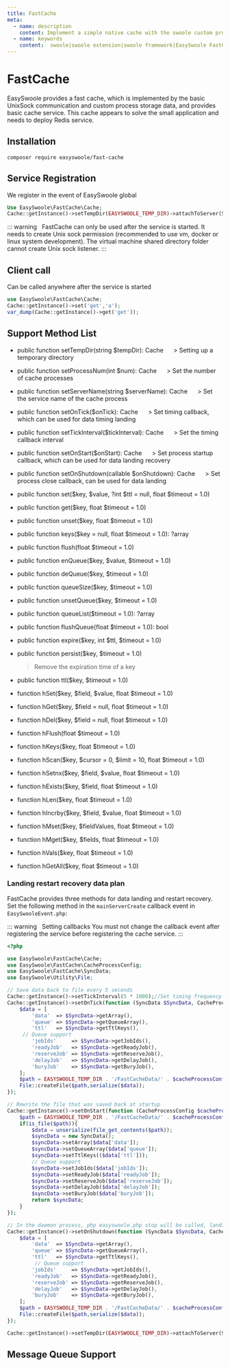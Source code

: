 ```yaml
---
title: FastCache
meta:
  - name: description
    content: Implement a simple native cache with the swoole custom process
  - name: keywords
    content:  swoole|swoole extension|swoole framework|EasySwoole FastCache|swoole cache|swoole cross-process cache
---
```


# FastCache
EasySwoole provides a fast cache, which is implemented by the basic UnixSock communication and custom process storage data, and provides basic cache service. This cache appears to solve the small application and needs to deploy Redis service.

## Installation
```
composer require easyswoole/fast-cache
```
## Service Registration

We register in the event of EasySwoole global
```php
Use EasySwoole\FastCache\Cache;
Cache::getInstance()->setTempDir(EASYSWOOLE_TEMP_DIR)->attachToServer(ServerManager::getInstance()->getSwooleServer());
```


::: warning
  FastCache can only be used after the service is started. It needs to create Unix sock permission (recommended to use vm, docker or linux system development). The virtual machine shared directory folder cannot create Unix sock listener.
:::

## Client call
Can be called anywhere after the service is started
```php
use EasySwoole\FastCache\Cache;
Cache::getInstance()->set('get','a');
var_dump(Cache::getInstance()->get('get'));
```

## Support Method List
- public function setTempDir(string $tempDir): Cache
     > Setting up a temporary directory
    
- public function setProcessNum(int $num): Cache
     > Set the number of cache processes
    
- public function setServerName(string $serverName): Cache
     > Set the service name of the cache process
    
- public function setOnTick($onTick): Cache
     > Set timing callback, which can be used for data timing landing
    
- public function setTickInterval($tickInterval): Cache
     > Set the timing callback interval
    
- public function setOnStart($onStart): Cache
     > Set process startup callback, which can be used for data landing recovery
    
- public function setOnShutdown(callable $onShutdown): Cache
     > Set process close callback, can be used for data landing
    
- public function set($key, $value, ?int $ttl = null, float $timeout = 1.0)
- public function get($key, float $timeout = 1.0)
- public function unset($key, float $timeout = 1.0)
- public function keys($key = null, float $timeout = 1.0): ?array
- public function flush(float $timeout = 1.0)
- public function enQueue($key, $value, $timeout = 1.0)
- public function deQueue($key, $timeout = 1.0)
- public function queueSize($key, $timeout = 1.0)
- public function unsetQueue($key, $timeout = 1.0)
- public function queueList($timeout = 1.0): ?array
- public function flushQueue(float $timeout = 1.0): bool
- public function expire($key, int $ttl, $timeout = 1.0)
- public function persist($key, $timeout = 1.0)
    > Remove the expiration time of a key
        
- public function ttl($key, $timeout = 1.0)

- function hSet($key, $field, $value, float $timeout = 1.0)

- function hGet($key, $field = null, float $timeout = 1.0)

- function hDel($key, $field = null, float $timeout = 1.0)

- function hFlush(float $timeout = 1.0)

- function hKeys($key, float $timeout = 1.0)

- function hScan($key, $cursor = 0, $limit = 10, float $timeout = 1.0)

- function hSetnx($key, $field, $value, float $timeout = 1.0)

- function hExists($key, $field, float $timeout = 1.0)

- function hLen($key, float $timeout = 1.0)

- function hIncrby($key, $field, $value, float $timeout = 1.0)

- function hMset($key, $fieldValues, float $timeout = 1.0)

- function hMget($key, $fields, float $timeout = 1.0)

- function hVals($key, float $timeout = 1.0)

- function hGetAll($key, float $timeout = 1.0)




### Landing restart recovery data plan

FastCache provides three methods for data landing and restart recovery. Set the following method in the `mainServerCreate` callback event in `EasySwooleEvent.php`:


::: warning
  Setting callbacks You must not change the callback event after registering the service before registering the cache service. 
:::

```php
<?php

use EasySwoole\FastCache\Cache;
use EasySwoole\FastCache\CacheProcessConfig;
use EasySwoole\FastCache\SyncData;
use EasySwoole\Utility\File;

// Save data back to file every 5 seconds
Cache::getInstance()->setTickInterval(5 * 1000);//Set timing frequency
Cache::getInstance()->setOnTick(function (SyncData $SyncData, CacheProcessConfig $cacheProcessConfig) {
    $data = [
        'data'  => $SyncData->getArray(),
        'queue' => $SyncData->getQueueArray(),
        'ttl'   => $SyncData->getTtlKeys(),
	 // Queue support
        'jobIds'     => $SyncData->getJobIds(),
        'readyJob'   => $SyncData->getReadyJob(),
        'reserveJob' => $SyncData->getReserveJob(),
        'delayJob'   => $SyncData->getDelayJob(),
        'buryJob'    => $SyncData->getBuryJob(),
    ];
    $path = EASYSWOOLE_TEMP_DIR . '/FastCacheData/' . $cacheProcessConfig->getProcessName();
    File::createFile($path,serialize($data));
});

// Rewrite the file that was saved back at startup
Cache::getInstance()->setOnStart(function (CacheProcessConfig $cacheProcessConfig) {
    $path = EASYSWOOLE_TEMP_DIR . '/FastCacheData/' . $cacheProcessConfig->getProcessName();
    if(is_file($path)){
        $data = unserialize(file_get_contents($path));
        $syncData = new SyncData();
        $syncData->setArray($data['data']);
        $syncData->setQueueArray($data['queue']);
        $syncData->setTtlKeys(($data['ttl']));
        // Queue support
        $syncData->setJobIds($data['jobIds']);
        $syncData->setReadyJob($data['readyJob']);
        $syncData->setReserveJob($data['reserveJob']);
        $syncData->setDelayJob($data['delayJob']);
        $syncData->setBuryJob($data['buryJob']);
        return $syncData;
    }
});

// In the daemon process, php easyswoole.php stop will be called, landing data
Cache::getInstance()->setOnShutdown(function (SyncData $SyncData, CacheProcessConfig $cacheProcessConfig) {
    $data = [
        'data'  => $SyncData->getArray(),
        'queue' => $SyncData->getQueueArray(),
        'ttl'   => $SyncData->getTtlKeys(),
         // Queue support
        'jobIds'     => $SyncData->getJobIds(),
        'readyJob'   => $SyncData->getReadyJob(),
        'reserveJob' => $SyncData->getReserveJob(),
        'delayJob'   => $SyncData->getDelayJob(),
        'buryJob'    => $SyncData->getBuryJob(),
    ];
    $path = EASYSWOOLE_TEMP_DIR . '/FastCacheData/' . $cacheProcessConfig->getProcessName();
    File::createFile($path,serialize($data));
});

Cache::getInstance()->setTempDir(EASYSWOOLE_TEMP_DIR)->attachToServer(ServerManager::getInstance()->getSwooleServer());

```

## Message Queue Support

